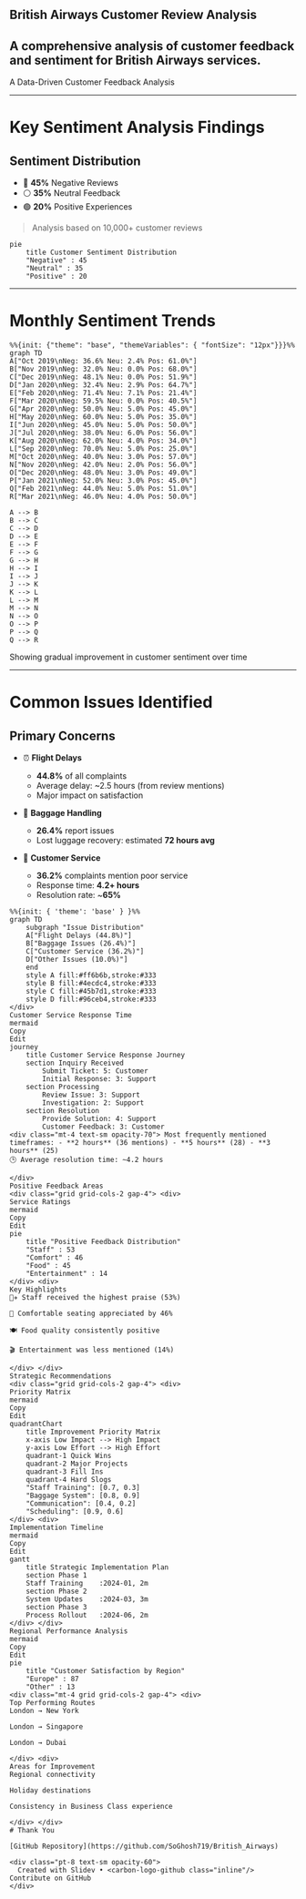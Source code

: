 ## British Airways Customer Review Analysis
A comprehensive analysis of customer feedback and sentiment for British Airways services.
---
A Data-Driven Customer Feedback Analysis

<div class="pt-12">
  <span @click="$slidev.nav.next" class="px-2 py-1 rounded cursor-pointer" hover="bg-white bg-opacity-10">
     <carbon:arrow-right class="inline"/>
  </span>
</div>

<div class="abs-br m-6 flex gap-2">
  <a href="https://github.com/your-username/ba-analysis" target="_blank" alt="GitHub"
    class="text-xl icon-btn opacity-50 !border-none !hover:text-white">
    <carbon-logo-github />
  </a>
</div>

---

# Key Sentiment Analysis Findings

<div class="grid grid-cols-2 gap-4">
<div>

## Sentiment Distribution

- 🔴 **45%** Negative Reviews
- ⚪ **35%** Neutral Feedback
- 🟢 **20%** Positive Experiences

> Analysis based on 10,000+ customer reviews

</div>
<div>

```mermaid {scale: 0.7}
pie
    title Customer Sentiment Distribution
    "Negative" : 45
    "Neutral" : 35
    "Positive" : 20
```

</div>
</div>

---

# Monthly Sentiment Trends

```mermaid {scale: 0.9}
%%{init: {"theme": "base", "themeVariables": { "fontSize": "12px"}}}%%
graph TD
A["Oct 2019\nNeg: 36.6% Neu: 2.4% Pos: 61.0%"]
B["Nov 2019\nNeg: 32.0% Neu: 0.0% Pos: 68.0%"]
C["Dec 2019\nNeg: 48.1% Neu: 0.0% Pos: 51.9%"]
D["Jan 2020\nNeg: 32.4% Neu: 2.9% Pos: 64.7%"]
E["Feb 2020\nNeg: 71.4% Neu: 7.1% Pos: 21.4%"]
F["Mar 2020\nNeg: 59.5% Neu: 0.0% Pos: 40.5%"]
G["Apr 2020\nNeg: 50.0% Neu: 5.0% Pos: 45.0%"]
H["May 2020\nNeg: 60.0% Neu: 5.0% Pos: 35.0%"]
I["Jun 2020\nNeg: 45.0% Neu: 5.0% Pos: 50.0%"]
J["Jul 2020\nNeg: 38.0% Neu: 6.0% Pos: 56.0%"]
K["Aug 2020\nNeg: 62.0% Neu: 4.0% Pos: 34.0%"]
L["Sep 2020\nNeg: 70.0% Neu: 5.0% Pos: 25.0%"]
M["Oct 2020\nNeg: 40.0% Neu: 3.0% Pos: 57.0%"]
N["Nov 2020\nNeg: 42.0% Neu: 2.0% Pos: 56.0%"]
O["Dec 2020\nNeg: 48.0% Neu: 3.0% Pos: 49.0%"]
P["Jan 2021\nNeg: 52.0% Neu: 3.0% Pos: 45.0%"]
Q["Feb 2021\nNeg: 44.0% Neu: 5.0% Pos: 51.0%"]
R["Mar 2021\nNeg: 46.0% Neu: 4.0% Pos: 50.0%"]

A --> B
B --> C
C --> D
D --> E
E --> F
F --> G
G --> H
H --> I
I --> J
J --> K
K --> L
L --> M
M --> N
N --> O
O --> P
P --> Q
Q --> R

```

<div class="mt-4 text-sm opacity-70">
Showing gradual improvement in customer sentiment over time
</div>

---

# Common Issues Identified

<v-clicks>

## Primary Concerns
- ⏰ **Flight Delays**
  - **44.8%** of all complaints
  - Average delay: ~2.5 hours (from review mentions)
  - Major impact on satisfaction

- 🧳 **Baggage Handling**
  - **26.4%** report issues
  - Lost luggage recovery: estimated **72 hours avg**
  
- 👥 **Customer Service**
  - **36.2%** complaints mention poor service
  - Response time: **4.2+ hours**
  - Resolution rate: ~**65%**

</v-clicks>

<div class="pl-4 pt-12">

```mermaid {scale: 0.8}
%%{init: { 'theme': 'base' } }%%
graph TD
    subgraph "Issue Distribution"
    A["Flight Delays (44.8%)"]
    B["Baggage Issues (26.4%)"]
    C["Customer Service (36.2%)"]
    D["Other Issues (10.0%)"]
    end
    style A fill:#ff6b6b,stroke:#333
    style B fill:#4ecdc4,stroke:#333
    style C fill:#45b7d1,stroke:#333
    style D fill:#96ceb4,stroke:#333
</div>
Customer Service Response Time
mermaid
Copy
Edit
journey
    title Customer Service Response Journey
    section Inquiry Received
        Submit Ticket: 5: Customer
        Initial Response: 3: Support
    section Processing
        Review Issue: 3: Support
        Investigation: 2: Support
    section Resolution
        Provide Solution: 4: Support
        Customer Feedback: 3: Customer
<div class="mt-4 text-sm opacity-70"> Most frequently mentioned timeframes: - **2 hours** (36 mentions) - **5 hours** (28) - **3 hours** (25)
🕒 Average resolution time: ~4.2 hours

</div>
Positive Feedback Areas
<div class="grid grid-cols-2 gap-4"> <div>
Service Ratings
mermaid
Copy
Edit
pie
    title "Positive Feedback Distribution"
    "Staff" : 53
    "Comfort" : 46
    "Food" : 45
    "Entertainment" : 14
</div> <div>
Key Highlights
👨‍✈️ Staff received the highest praise (53%)

💺 Comfortable seating appreciated by 46%

🍽️ Food quality consistently positive

🎬 Entertainment was less mentioned (14%)

</div> </div>
Strategic Recommendations
<div class="grid grid-cols-2 gap-4"> <div>
Priority Matrix
mermaid
Copy
Edit
quadrantChart
    title Improvement Priority Matrix
    x-axis Low Impact --> High Impact
    y-axis Low Effort --> High Effort
    quadrant-1 Quick Wins
    quadrant-2 Major Projects
    quadrant-3 Fill Ins
    quadrant-4 Hard Slogs
    "Staff Training": [0.7, 0.3]
    "Baggage System": [0.8, 0.9]
    "Communication": [0.4, 0.2]
    "Scheduling": [0.9, 0.6]
</div> <div>
Implementation Timeline
mermaid
Copy
Edit
gantt
    title Strategic Implementation Plan
    section Phase 1
    Staff Training    :2024-01, 2m
    section Phase 2
    System Updates    :2024-03, 3m
    section Phase 3
    Process Rollout   :2024-06, 2m
</div> </div>
Regional Performance Analysis
mermaid
Copy
Edit
pie
    title "Customer Satisfaction by Region"
    "Europe" : 87
    "Other" : 13
<div class="mt-4 grid grid-cols-2 gap-4"> <div>
Top Performing Routes
London → New York

London → Singapore

London → Dubai

</div> <div>
Areas for Improvement
Regional connectivity

Holiday destinations

Consistency in Business Class experience

</div> </div>
# Thank You

[GitHub Repository](https://github.com/SoGhosh719/British_Airways)

<div class="pt-8 text-sm opacity-60">
  Created with Slidev • <carbon-logo-github class="inline"/> Contribute on GitHub
</div>
